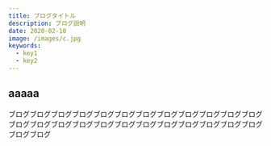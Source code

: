 ```yaml
---
title: ブログタイトル
description: ブログ説明
date: 2020-02-10
image: /images/c.jpg
keywords:
  - key1
  - key2
---
```


aaaaa
----

ブログブログブログブログブログブログブログブログブログブログブログブログブログブログブログブログブログブログブログブログブログブログブログブログブログブログ
